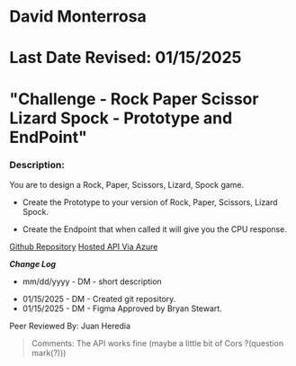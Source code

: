 # David Monterrosa
# Last Date Revised: 01/15/2025
# "Challenge - Rock Paper Scissor Lizard Spock - Prototype and EndPoint"
### Description:
You are to design a Rock, Paper, Scissors, Lizard, Spock game.

- Create the Prototype to your version of Rock, Paper, Scissors, Lizard Spock.

- Create the Endpoint that when called it will give you the CPU response.


[Github Repository](https://github.com/davidmonterrosa/MonterrosaDC3RockPaperScissorsLizardSpock-PrototypeAndEndpoint.git)
[Hosted API Via Azure](monterrosarpslsv1-aaapdudtatbdgtc0.westus-01.azurewebsites.net)

***Change Log***
+ mm/dd/yyyy - DM - short description
- 01/15/2025 - DM - Created git repository.
- 01/15/2025 - DM - Figma Approved by Bryan Stewart.

Peer Reviewed By: Juan Heredia
> Comments: The API works fine (maybe a little bit of Cors ?(question mark(?)))
